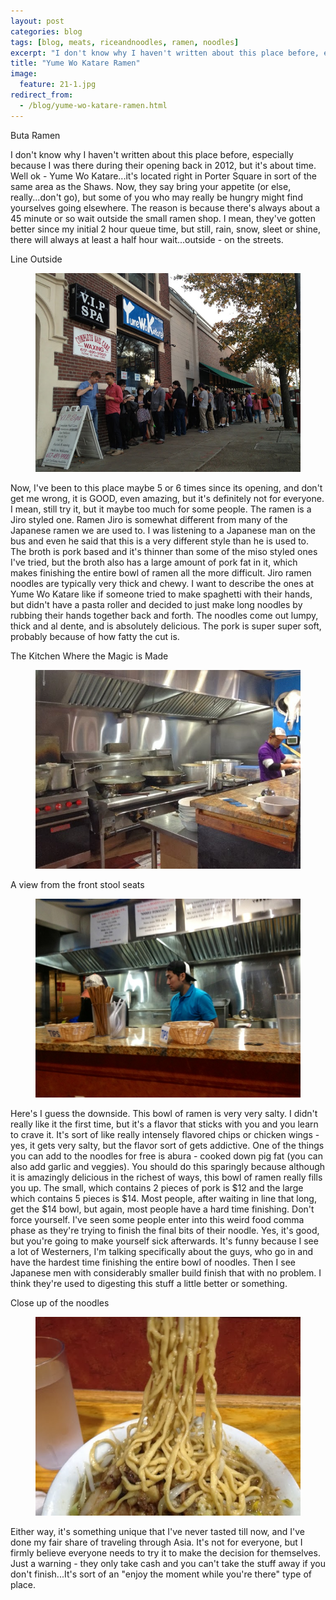 ```yaml
---
layout: post
categories: blog
tags: [blog, meats, riceandnoodles, ramen, noodles]
excerpt: "I don't know why I haven't written about this place before, especially because I was there during their opening back in 2012, but it's about time.  Well ok - Yume Wo Katare...some say it's the best ramen place in Boston."
title: "Yume Wo Katare Ramen"
image:
  feature: 21-1.jpg
redirect_from: 
  - /blog/yume-wo-katare-ramen.html
---
```


Buta Ramen

I don't know why I haven't written about this place before, especially because I was there during their opening back in 2012, but it's about time.  Well ok - Yume Wo Katare...it's located right in Porter Square in sort of the same area as the Shaws. Now, they say bring your appetite (or else, really...don't go), but some of you who may really be hungry might find yourselves going elsewhere.  The reason is because there's always about a 45 minute or so wait outside the small ramen shop.  I mean, they've gotten better since my initial 2 hour queue time, but still, rain, snow, sleet or shine, there will always at least a half hour wait...outside - on the streets.   

Line Outside

<figure> <img src='/images/21-2.jpg'> </figure>

Now, I've been to this place maybe 5 or 6 times since its opening, and don't get me wrong, it is GOOD, even amazing, but it's definitely not for everyone.  I mean, still try it, but it maybe too much for some people.  The ramen is a Jiro styled one. Ramen Jiro is  somewhat different from many of the Japanese ramen we are used to.  I was listening to a Japanese man on the bus and even he said that this is a very different style than he is used to.  The broth is pork based and it's thinner than some of the miso styled ones I've tried, but the broth also has a large amount of pork fat in it, which makes finishing the entire bowl of ramen all the more difficult. Jiro ramen noodles are typically very thick and chewy.  I want to describe the ones at Yume Wo Katare like if someone tried to make spaghetti with their hands, but didn't have a pasta roller and decided to just make long noodles by rubbing their hands together back and forth.  The noodles come out lumpy, thick and al dente, and is absolutely delicious. The pork is super super soft, probably because of how fatty the cut is.

The Kitchen Where the Magic is Made

<figure> <img src='/images/21-3.jpg'> </figure>

A view from the front stool seats

<figure> <img src='/images/21-4.jpg'> </figure>

Here's I guess the downside.  This bowl of ramen is very very salty.  I didn't really like it the first time, but it's a flavor that sticks with you and you learn to crave it.  It's sort of like really intensely flavored chips or chicken wings - yes, it gets very salty, but the flavor sort of gets addictive.  One of the things you can add to the noodles for free is abura - cooked down pig fat (you can also add garlic and veggies).  You should do this sparingly because although it is amazingly delicious in the richest of ways, this bowl of ramen really fills you up.  The small, which contains 2 pieces of pork is $12 and the large which contains 5 pieces is $14.  Most people, after waiting in line that long, get the $14 bowl, but again, most people have a hard time finishing.  Don't force yourself.  I've seen some people enter into this weird food comma phase as they're trying to finish the final bits of their noodle.  Yes, it's good, but you're going to make yourself sick afterwards.  It's funny because I see a lot of Westerners, I'm talking specifically about the guys, who go in and have the hardest time finishing the entire bowl of noodles.  Then I see Japanese men with considerably smaller build finish that with no problem.  I think they're used to digesting this stuff a little better or something.  

Close up of the noodles

<figure> <img src='/images/21-5.jpg'> </figure>

Either way, it's something unique that I've never tasted till now, and I've done my fair share of traveling through Asia.  It's not for everyone, but I firmly believe everyone needs to try it to make the decision for themselves.  Just a warning - they only take cash and you can't take the stuff away if you don't finish...It's sort of an "enjoy the moment while you're there" type of place.